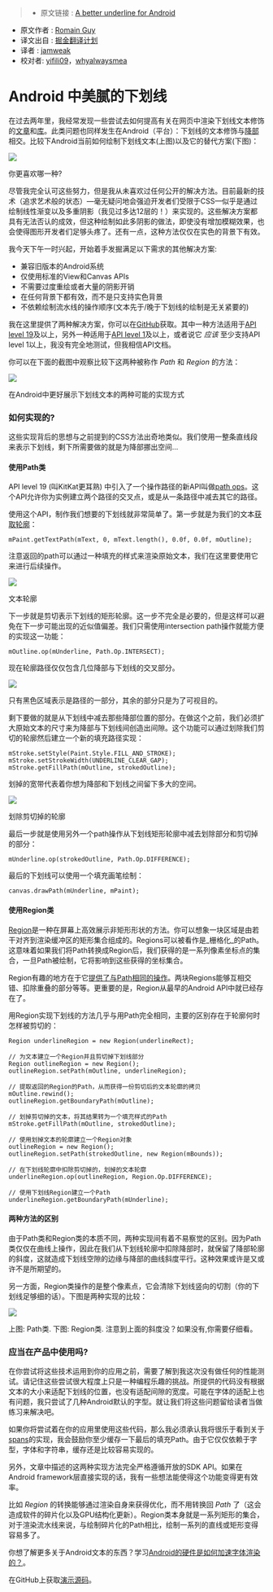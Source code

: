 >* 原文链接 : [A better underline for Android](https://medium.com/google-developers/a-better-underline-for-android-90ba3a2e4fb)
* 原文作者 : [Romain Guy](https://medium.com/@romainguy)
* 译文出自 : [掘金翻译计划](https://github.com/xitu/gold-miner)
* 译者 : [jamweak](https://github.com/jamweak)
* 校对者: [yifili09](https://github.com/yifili09)，[whyalwaysmea](https://github.com/whyalwaysmea)

# Android 中美腻的下划线

在过去两年里，我经常发现一些尝试去如何提高有关在网页中渲染下划线文本修饰的[文章](https://medium.com/design/crafting-link-underlines-on-medium-7c03a9274f9)和[库](https://eager.io/blog/smarter-link-underlines/)。此类问题也同样发生在Android（平台）：下划线的文本修饰与[降部](http://www.fontke.com/article/712)相交。比较下Android当前如何绘制下划线文本(上图)以及它的替代方案(下图)：

![](http://ww3.sinaimg.cn/large/a490147fgw1f5j2xgczirj20d506qmxg.jpg)

<figcaption class="imageCaption">你更喜欢哪一种?</figcaption>

尽管我完全认可这些努力，但是我从未喜欢过任何公开的解决方法。目前最新的技术（追求艺术般的状态）—毫无疑问地会强迫开发者们受限于CSS—似乎是通过绘制线性渐变以及多重阴影（我见过多达12层的！）来实现的。这些解决方案都具有无法否认的成效，但这种绘制如此多阴影的做法，即使没有增加模糊效果，也会使得图形开发者们足够头疼了。还有一点，这种方法仅仅在实色的背景下有效。

我今天下午一时兴起，开始着手发掘满足以下需求的其他解决方案:

*   兼容旧版本的Android系统
*   仅使用标准的View和Canvas APIs
*   不需要过度重绘或者大量的阴影开销
*   在任何背景下都有效，而不是只支持实色背景
*   不依赖绘制流水线的操作顺序(文本先于/晚于下划线的绘制是无关紧要的)

我在这里提供了两种解决方案，你可以在[GitHub](https://github.com/romainguy/elegant-underline)获取。其中一种方法适用于[API level 19](https://www.android.com/versions/kit-kat-4-4/)及以上，另外一种适用于[API level 1](http://arstechnica.com/gadgets/2014/06/building-android-a-40000-word-history-of-googles-mobile-os/6/)及以上，或者说它 _应该_ 至少支持API level 1以上，我没有完全地测试，但我相信API文档。

你可以在下面的截图中观察比较下这两种被称作 _Path_ 和 _Region_ 的方法：

![](http://ww3.sinaimg.cn/large/a490147fgw1f5j2y5a88nj20j10xz0vv.jpg)

<figcaption class="imageCaption">在Android中更好展示下划线文本的两种可能的实现方式</figcaption>

### 如何实现的?

这些实现背后的思想与之前提到的CSS方法出奇地类似。我们使用一整条直线段来表示下划线，剩下所需要做的就是为降部挪出空间...

#### 使用Path类

API level 19 (叫KitKat更耳熟) 中引入了一个操作路径的新API叫做[path ops](https://developer.android.com/reference/android/graphics/Path.html#op%28android.graphics.Path,%20android.graphics.Path.Op%29)。这个API允许你为实例建立两个路径的交叉点，或是从一条路径中减去其它的路径。

使用这个API，制作我们想要的下划线就非常简单了。第一步就是为我们的文本[获取轮廓](https://developer.android.com/reference/android/graphics/Paint.html#getTextPath%28java.lang.String,%20int,%20int,%20float,%20float,%20android.graphics.Path%29)：

    mPaint.getTextPath(mText, 0, mText.length(), 0.0f, 0.0f, mOutline);

注意返回的path可以通过一种填充的样式来渲染原始文本，我们在这里要使用它来进行后续操作。

![](http://ww1.sinaimg.cn/large/a490147fgw1f5j2z6baigj20m8057aaj.jpg)

<figcaption class="imageCaption">文本轮廓</figcaption>

下一步就是剪切表示下划线的矩形轮廓。这一步不完全是必要的，但是这样可以避免在下一步可能出现的近似值偏差。我们只需使用intersection path操作就能方便的实现这一功能：

    mOutline.op(mUnderline, Path.Op.INTERSECT);

现在轮廓路径仅仅包含几位降部与下划线的交叉部分。

![](http://ww1.sinaimg.cn/large/a490147fgw1f5j2zor2ptj20m804lwet.jpg)

<figcaption class="imageCaption">只有黑色区域表示是路径的一部分，其余的部分只是为了可视目的。</figcaption>

剩下要做的就是从下划线中减去那些降部位置的部分。在做这个之前，我们必须扩大原始文本的尺寸来为降部与下划线间创造出间隙。这个功能可以通过划除我们剪切的轮廓然后建立一个新的填充路径实现：

    mStroke.setStyle(Paint.Style.FILL_AND_STROKE);        mStroke.setStrokeWidth(UNDERLINE_CLEAR_GAP);
    mStroke.getFillPath(mOutline, strokedOutline);

划掉的宽带代表着你想为降部和下划线之间留下多大的空间。

![](http://ww2.sinaimg.cn/large/a490147fgw1f5j3076zuvj20m804gq3a.jpg)

<figcaption class="imageCaption">划除剪切掉的轮廓</figcaption>

最后一步就是使用另外一个path操作从下划线矩形轮廓中减去划除部分和剪切掉的部分：

    mUnderline.op(strokedOutline, Path.Op.DIFFERENCE);

最后的下划线可以使用一个填充画笔绘制：

    canvas.drawPath(mUnderline, mPaint);

#### 使用Region类

[Region](https://developer.android.com/reference/android/graphics/Region.html)是一种在屏幕上高效展示非矩形形状的方法。你可以想象一块区域是由若干对齐到渲染缓冲区的矩形集合组成的。Regions可以被看作是_栅格化_的Path。这意味着如果我们将Path转换成Region后，我们获得的是一系列像素坐标点的集合，一旦Path被绘制，它将影响到这些获得的坐标集合。

Region有趣的地方在于它[提供了与Path相同的操作](https://developer.android.com/reference/android/graphics/Region.html#op%28android.graphics.Region,%20android.graphics.Region.Op%29)。两块Regions能够互相交错、扣除重叠的部分等等。更重要的是，Region从最早的Android API中就已经存在了。

用Region实现下划线的方法几乎与用Path完全相同，主要的区别存在于轮廓何时怎样被剪切的：

    Region underlineRegion = new Region(underlineRect);

    // 为文本建立一个Region并且剪切掉下划线部分
    Region outlineRegion = new Region();
    outlineRegion.setPath(mOutline, underlineRegion);

    // 提取返回的Region的Path，从而获得一份剪切后的文本轮廓的拷贝
    mOutline.rewind();
    outlineRegion.getBoundaryPath(mOutline);

    // 划掉剪切掉的文本，将其结果转为一个填充样式的Path
    mStroke.getFillPath(mOutline, strokedOutline);

    // 使用划掉文本的轮廓建立一个Region对象
    outlineRegion = new Region();
    outlineRegion.setPath(strokedOutline, new Region(mBounds));

    // 在下划线轮廓中扣除剪切掉的，划掉的文本轮廓
    underlineRegion.op(outlineRegion, Region.Op.DIFFERENCE);

    // 使用下划线Region建立一个Path
    underlineRegion.getBoundaryPath(mUnderline);

#### 两种方法的区别

由于Path类和Region类的本质不同，两种实现间有着不易察觉的区别。因为Path类仅仅在曲线上操作，因此在我们从下划线轮廓中扣除降部时，就保留了降部轮廓的斜度，这就造成下划线空隙的边缘与降部的曲线斜度平行。这种效果或许是又或许不是所期望的。

另一方面，Region类操作的是整个像素点，它会清除下划线竖向的切割（你的下划线足够细的话）。下图是两种实现的比较：

![](http://ww4.sinaimg.cn/large/a490147fgw1f5j315r9vej20670bm0sx.jpg)

<figcaption class="imageCaption">上图: Path类. 下图: Region类. 注意到上面的斜度没？如果没有,你需要仔细看。</figcaption>

### 应当在产品中使用吗?

在你尝试将这些技术运用到你的应用之前，需要了解到我这次没有做任何的性能测试。请记住这些尝试很大程度上只是一种编程乐趣的挑战。所提供的代码没有根据文本的大小来适配下划线的位置，也没有适配间隙的宽度。可能在字体的适配上也有问题，我只尝试了几种Android默认的字型。就让我们将这些问题留给读者当做练习来解决吧。

如果你将尝试着在你的应用里使用这些代码，那么我必须承认我将很乐于看到关于[spans](http://flavienlaurent.com/blog/2014/01/31/spans/)的实现，我会鼓励你至少缓存一下最后的填充Path。由于它仅仅依赖于字型，字体和字符串，缓存还是比较容易实现的。

另外，文章中描述的这两种实现方法完全严格遵循开放的SDK API。如果在Android framework层直接实现的话，我有一些想法能使得这个功能变得更有效率。

比如 _Region_ 的转换能够通过渲染自身来获得优化，而不用转换回 _Path_ 了（这会造成软件的碎片化以及GPU结构化更新）。Region类本身就是一系列矩形的集合，对于渲染流水线来说，与绘制碎片化的Path相比，绘制一系列的直线或矩形变得容易多了。

你想了解更多关于Android文本的东西？学习[Android的硬件是如何加速字体渲染的？](https://medium.com/@romainguy/androids-font-renderer-c368bbde87d9#.493idqqrm)。

在GitHub上获取[演示源码](https://github.com/romainguy/elegant-underline)。
